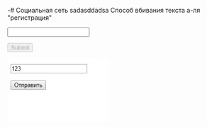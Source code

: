 -# Социальная сеть
sadasddadsa
Способ вбивания текста а-ля "регистрация"

<form action="self.php">
   <p><input type="text"></p>
   <p><input type="submit" disabled></p>
  </form>
  
  ![Иллюстрация к проекту](https://github.com/3A9IC/social-network/raw/master/anotherImages/12354.JPG)
